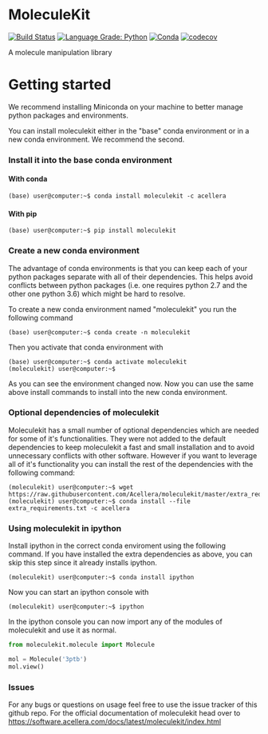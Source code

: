 # MoleculeKit

[![Build Status](https://dev.azure.com/stefdoerr/moleculekit/_apis/build/status/Acellera.moleculekit?branchName=master)](https://dev.azure.com/stefdoerr/moleculekit/_build/latest?definitionId=1&branchName=master)
[![Language Grade: Python](https://img.shields.io/lgtm/grade/python/g/Acellera/moleculekit.svg?logo=lgtm&logoWidth=18)](https://lgtm.com/projects/g/Acellera/moleculekit/context:python) 
[![Conda](https://anaconda.org/acellera/moleculekit/badges/version.svg)](https://anaconda.org/acellera/moleculekit)
[![codecov](https://codecov.io/gh/Acellera/moleculekit/branch/master/graph/badge.svg)](https://codecov.io/gh/Acellera/moleculekit)

A molecule manipulation library

# Getting started

We recommend installing Miniconda on your machine to better manage python packages and environments.

You can install moleculekit either in the "base" conda environment or in a new conda environment. We recommend the second.

### Install it into the base conda environment

#### With conda

```
(base) user@computer:~$ conda install moleculekit -c acellera
```

#### With pip

```
(base) user@computer:~$ pip install moleculekit
```

### Create a new conda environment

The advantage of conda environments is that you can keep each of your python packages separate with all of their dependencies.
This helps avoid conflicts between python packages (i.e. one requires python 2.7 and the other one python 3.6) which might be hard to resolve.

To create a new conda environment named "moleculekit" you run the following command

```
(base) user@computer:~$ conda create -n moleculekit
```

Then you activate that conda environment with

```
(base) user@computer:~$ conda activate moleculekit
(moleculekit) user@computer:~$ 
```

As you can see the environment changed now.
Now you can use the same above install commands to install into the new conda environment.

### Optional dependencies of moleculekit

Moleculekit has a small number of optional dependencies which are needed for some of it's functionalities. They were not added to the default dependencies to keep moleculekit a fast and small installation and to avoid unnecessary conflicts with other software. However if you want to leverage all of it's functionality you can install the rest of the dependencies with the following command:

```
(moleculekit) user@computer:~$ wget https://raw.githubusercontent.com/Acellera/moleculekit/master/extra_requirements.txt
(moleculekit) user@computer:~$ conda install --file extra_requirements.txt -c acellera
``` 

### Using moleculekit in ipython

Install ipython in the correct conda enviroment using the following command. If you have installed the extra dependencies as above, you can skip this step since it already installs ipython.

```
(moleculekit) user@computer:~$ conda install ipython
```

Now you can start an ipython console with

```
(moleculekit) user@computer:~$ ipython
```

In the ipython console you can now import any of the modules of moleculekit and use it as normal.

```python
from moleculekit.molecule import Molecule

mol = Molecule('3ptb')
mol.view()
```

### Issues

For any bugs or questions on usage feel free to use the issue tracker of this github repo.
For the official documentation of moleculekit head over to https://software.acellera.com/docs/latest/moleculekit/index.html 